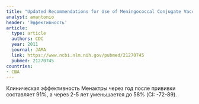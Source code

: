 ```yaml
---
title: "Updated Recommendations for Use of Meningococcal Conjugate Vaccines - Advisory Committee on Immunization Practices (ACIP), 2010"
analyst: amantonio
header: 'Эффективность'
article:
  type: article
  authors: CDC
  year: 2011
  journal: JAMA
  link: https://www.ncbi.nlm.nih.gov/pubmed/21270745
  pubmed: 21270745
countries:
- США
---
```


Клиническая эффективность Менактры через год после прививки составляет 91%, а через 2-5 лет уменьшается до 58% (CI: -72-89).
